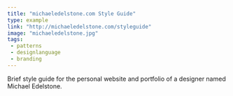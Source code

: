 ```yaml
---
title: "michaeledelstone.com Style Guide"
type: example
link: "http://michaeledelstone.com/styleguide"
image: "michaeledelstone.jpg"
tags:
 - patterns
 - designlanguage
 - branding
---
```


Brief style guide for the personal website and portfolio of a designer named Michael Edelstone.
